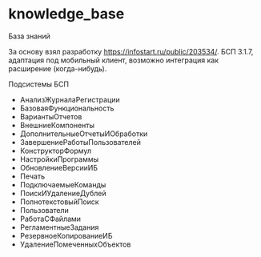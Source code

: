 # knowledge_base
База знаний

За основу взял разработку https://infostart.ru/public/203534/.
БСП 3.1.7, адаптация под мобильный клиент, возможно интеграция как расширение (когда-нибудь).

Подсистемы БСП

* АнализЖурналаРегистрации
* БазоваяФункциональность
* ВариантыОтчетов
* ВнешниеКомпоненты
* ДополнительныеОтчетыИОбработки
* ЗавершениеРаботыПользователей
* КонструкторФормул
* НастройкиПрограммы
* ОбновлениеВерсииИБ
* Печать
* ПодключаемыеКоманды
* ПоискИУдалениеДублей
* ПолнотекстовыйПоиск
* Пользователи
* РаботаСФайлами
* РегламентныеЗадания
* РезервноеКопированиеИБ
* УдалениеПомеченныхОбъектов
